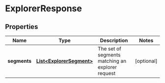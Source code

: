 
# ExplorerResponse

## Properties
Name | Type | Description | Notes
------------ | ------------- | ------------- | -------------
**segments** | [**List&lt;ExplorerSegment&gt;**](ExplorerSegment.md) | The set of segments matching an explorer request |  [optional]




